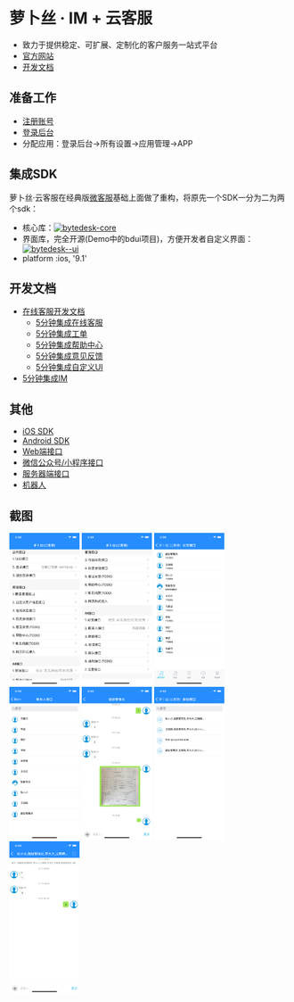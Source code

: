 # 萝卜丝 · IM + 云客服

- 致力于提供稳定、可扩展、定制化的客户服务一站式平台
- [官方网站](https://www.bytedesk.com)
- [开发文档](https://github.com/bytedesk/bytedesk-ios/wiki)

## 准备工作

- [注册账号](https://www.bytedesk.com/admin#/register)
- [登录后台](https://www.bytedesk.com/admin#/login)
- 分配应用：登录后台->所有设置->应用管理->APP

## 集成SDK

萝卜丝·云客服在经典版[微客服](http://www.weikefu.net)基础上面做了重构，将原先一个SDK一分为二为两个sdk：

- 核心库：[![bytedesk-core](https://img.shields.io/badge/bytedesk--core-1.6.5.1-brightgreen.svg)](https://cocoapods.org/pods/bytedesk-core)
- 界面库，完全开源(Demo中的bdui项目)，方便开发者自定义界面：[![bytedesk--ui](https://img.shields.io/badge/bytedesk--ui-1.6.5.1-brightgreen.svg)](https://cocoapods.org/pods/bytedesk-ui#bytedesk-ui-pod)
- platform :ios, '9.1'

## 开发文档

- [在线客服开发文档](https://github.com/bytedesk/bytedesk-ios/wiki)
    - [5分钟集成在线客服](https://github.com/Bytedesk/bytedesk-ios/wiki/5%E5%88%86%E9%92%9F%E9%9B%86%E6%88%90%E5%9C%A8%E7%BA%BF%E5%AE%A2%E6%9C%8D)
    - [5分钟集成工单](https://github.com/Bytedesk/bytedesk-ios/wiki/5%E5%88%86%E9%92%9F%E9%9B%86%E6%88%90%E5%B7%A5%E5%8D%95)
    - [5分钟集成帮助中心](https://github.com/Bytedesk/bytedesk-ios/wiki/5%E5%88%86%E9%92%9F%E9%9B%86%E6%88%90%E5%B8%AE%E5%8A%A9%E4%B8%AD%E5%BF%83)
    - [5分钟集成意见反馈](https://github.com/Bytedesk/bytedesk-ios/wiki/5%E5%88%86%E9%92%9F%E9%9B%86%E6%88%90%E6%84%8F%E8%A7%81%E5%8F%8D%E9%A6%88)
    - [5分钟集成自定义UI](https://github.com/Bytedesk/bytedesk-ios/wiki/5%E5%88%86%E9%92%9F%E9%9B%86%E6%88%90%E8%87%AA%E5%AE%9A%E4%B9%89UI)
- [5分钟集成IM](https://github.com/Bytedesk/bytedesk-ios/wiki/5%E5%88%86%E9%92%9F%E9%9B%86%E6%88%90IM)

## 其他

- [iOS SDK](https://github.com/bytedesk/bytedesk-ios)
- [Android SDK](https://github.com/bytedesk/bytedesk-android)
- [Web端接口](https://github.com/bytedesk/bytedesk-web)
- [微信公众号/小程序接口](https://github.com/bytedesk/bytedesk-wechat)
- [服务器端接口](https://github.com/bytedesk/bytedesk-server)
- [机器人](https://github.com/bytedesk/bytedesk-chatbot)

## 截图

<img src="./img/1.png" width="25%" height="25%"/>
<img src="./img/2.png" width="25%" height="25%"/>
<img src="./img/3.png" width="25%" height="25%"/>
<img src="./img/4.png" width="25%" height="25%"/>
<img src="./img/5.png" width="25%" height="25%"/>
<img src="./img/6.png" width="25%" height="25%"/>
<img src="./img/7.png" width="25%" height="25%"/>
